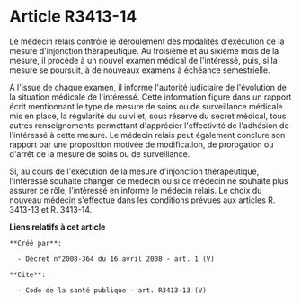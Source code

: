 # Article R3413-14

Le médecin relais contrôle le déroulement des modalités d'exécution de la mesure d'injonction thérapeutique. Au troisième et
au sixième mois de la mesure, il procède à un nouvel examen médical de l'intéressé, puis, si la mesure se poursuit, à de
nouveaux examens à échéance semestrielle. 

A l'issue de chaque examen, il informe l'autorité judiciaire de l'évolution de la situation médicale de l'intéressé. Cette
information figure dans un rapport écrit mentionnant le type de mesure de soins ou de surveillance médicale mis en place, la
régularité du suivi et, sous réserve du secret médical, tous autres renseignements permettant d'apprécier l'effectivité de
l'adhésion de l'intéressé à cette mesure. Le médecin relais peut également conclure son rapport par une proposition motivée
de modification, de prorogation ou d'arrêt de la mesure de soins ou de surveillance. 

Si, au cours de l'exécution de la mesure d'injonction thérapeutique, l'intéressé souhaite changer de médecin ou si ce médecin
ne souhaite plus assurer ce rôle, l'intéressé en informe le médecin relais. Le choix du nouveau médecin s'effectue dans les
conditions prévues aux articles R. 3413-13 et R. 3413-14.

**Liens relatifs à cet article**

	**Créé par**:

	  - Décret n°2008-364 du 16 avril 2008 - art. 1 (V)

	**Cite**:

	  - Code de la santé publique - art. R3413-13 (V)
